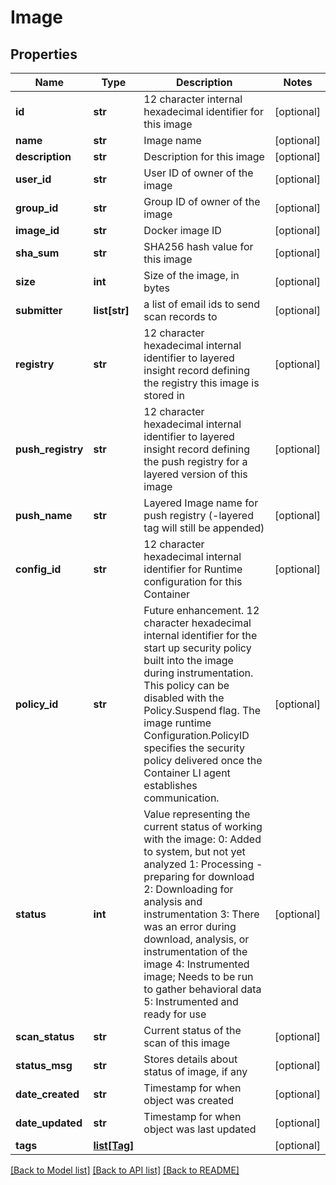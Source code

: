 # Image

## Properties
Name | Type | Description | Notes
------------ | ------------- | ------------- | -------------
**id** | **str** | 12 character internal hexadecimal identifier for this image | [optional] 
**name** | **str** | Image name | [optional] 
**description** | **str** | Description for this image | [optional] 
**user_id** | **str** | User ID of owner of the image | [optional] 
**group_id** | **str** | Group ID of owner of the image | [optional] 
**image_id** | **str** | Docker image ID | [optional] 
**sha_sum** | **str** | SHA256 hash value for this image | [optional] 
**size** | **int** | Size of the image, in bytes | [optional] 
**submitter** | **list[str]** | a list of email ids to send scan records to | [optional] 
**registry** | **str** | 12 character hexadecimal internal identifier to layered insight record defining the registry this image is stored in | [optional] 
**push_registry** | **str** | 12 character hexadecimal internal identifier to layered insight record defining the push registry for a layered version of this image | [optional] 
**push_name** | **str** | Layered Image name for push registry (-layered tag will still be appended) | [optional] 
**config_id** | **str** | 12 character hexadecimal internal identifier for Runtime configuration for this Container | [optional] 
**policy_id** | **str** | Future enhancement. 12 character hexadecimal internal identifier  for the start up security policy built into the image during  instrumentation. This policy can be disabled with the Policy.Suspend  flag. The image runtime Configuration.PolicyID specifies the security  policy delivered once the Container LI agent establishes communication.  | [optional] 
**status** | **int** | Value representing the current status of working with the image: 0: Added to system, but not yet analyzed 1: Processing - preparing for download 2: Downloading for analysis and instrumentation 3: There was an error during download, analysis, or instrumentation of the image 4: Instrumented image; Needs to be run to gather behavioral data 5: Instrumented and ready for use | [optional] 
**scan_status** | **str** | Current status of the scan of this image | [optional] 
**status_msg** | **str** | Stores details about status of image, if any | [optional] 
**date_created** | **str** | Timestamp for when object was created | [optional] 
**date_updated** | **str** | Timestamp for when object was last updated | [optional] 
**tags** | [**list[Tag]**](Tag.md) |  | [optional] 

[[Back to Model list]](../README.md#documentation-for-models) [[Back to API list]](../README.md#documentation-for-api-endpoints) [[Back to README]](../README.md)



